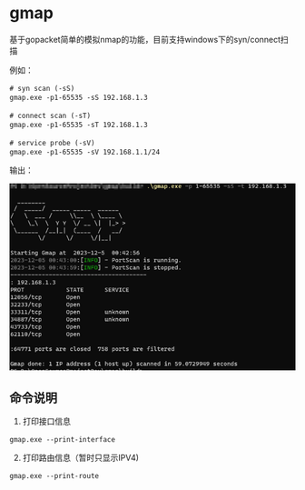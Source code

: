 # gmap

基于gopacket简单的模拟nmap的功能，目前支持windows下的syn/connect扫描

例如：
```shell
# syn scan (-sS)
gmap.exe -p1-65535 -sS 192.168.1.3

# connect scan (-sT)
gmap.exe -p1-65535 -sT 192.168.1.3

# service probe (-sV)
gmap.exe -p1-65535 -sV 192.168.1.1/24
```
输出：

![image](https://github.com/xxxxnnxxxx/gmap/blob/main/images/synscan.png)

## 命令说明

1. 打印接口信息

```shell
gmap.exe --print-interface
```

2. 打印路由信息（暂时只显示IPV4)

```shell
gmap.exe --print-route
```
